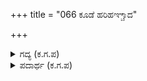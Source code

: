 +++
title = "066 ಕೂಡೆ ಹರಿಹಞ್ಚಾದ"

+++

<details><summary>ಗದ್ಯ (ಕ.ಗ.ಪ) </summary>

66. ಹರಿಹಂಚಾಗಿ, ದಿಕ್ಕಾಪಾಲಾಗಿದ್ದ ವೀರರು ಒಂದೆಡೆ ಸೇರಿಕೊಂಡರು. ಏಟುತಿಂದು ನೊಂದವರು ಓಡಿಹೋದವರು, ದುರ್ಯೋಧನನು ಇಲ್ಲದ ಆ ಸಮಯದಲ್ಲಿ ಅವನ ಈ ಸೈನ್ಯವೆಲ್ಲವೂ ಒಗ್ಗಟ್ಟಾಗಿ ಬಂದು ಸಾಲುಸಾಲಾಗಿ ನಿಂತಿತು. ಈಗ ನೋಡಬೇಕಾಗಿದೆ, ಯುದ್ಧದಲ್ಲಿ ಹೋರಾಟ ಮಾಡುವಂತೆ ಮಾಡಿದ ಭೂಮಿಯೆಂಬ ಅಂಗನೆಗೆ ನಾವಿಂದು ಬೆಲೆ ಕಟ್ಟೋಣ (ಕೊಳ್ಳಲು) ಎಂದುಕೊಂಡು ಕುರುಸೈನ್ಯ ಪುನಃ ಒಂದಾಗಿ ಪಾಂಡವ ಸೈನ್ಯದ ಮೇಲೆ ಬಿತ್ತು.
</details>

<details><summary>ಪದಾರ್ಥ (ಕ.ಗ.ಪ) </summary>

ನಸಿದವರು-ಸೊರಗಿದವರು, ಕ್ಷೀಣವಾದವರು, ಒಗ್ಗಾಯ್ತು-ಗುಂಪಾಯಿತು, ಶಿಸ್ತಿನಿಂದ ಸಾಲಾಯಿತು, ವಸುಧಾಂಗನೆ-ಭೂಮಿಯೆಂಬ ಹೆಣ್ಣು, ಬೆಲೆಮಾಡು-ಬೆಲೆಕಟ್ಟು, (ಬೆಲೆವೆಣ್ಣು ಎಂದು ಭೂಮಿಯನ್ನು ಹೀಯಾಳಿಸುವ ಅರ್ಥದಲ್ಲಿ)
</details>
